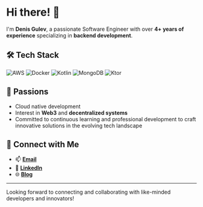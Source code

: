 # Hi there! 👋

I'm **Denis Gulev**, a passionate Software Engineer with over **4+ years of experience** specializing in **backend development**.


## 🛠️ Tech Stack

![AWS](https://img.shields.io/badge/AWS-%23FF9900.svg?style=for-the-badge&logo=amazonaws&logoColor=white)
![Docker](https://img.shields.io/badge/Docker-%232496ED.svg?style=for-the-badge&logo=docker&logoColor=white)
![Kotlin](https://img.shields.io/badge/Kotlin-%230095D5.svg?style=for-the-badge&logo=kotlin&logoColor=white)
![MongoDB](https://img.shields.io/badge/MongoDB-%2347A248.svg?style=for-the-badge&logo=mongodb&logoColor=white)
![Ktor](https://img.shields.io/badge/Ktor-%23645AFA.svg?style=for-the-badge&logo=ktor&logoColor=white)

## 🌟 Passions
  - Cloud native development
  - Interest in **Web3** and **decentralized systems**
  - Committed to continuous learning and professional development to craft innovative solutions in the evolving tech landscape
<!--
## 📊 GitHub Stats

![GitHub Stats](https://github-readme-stats.vercel.app/api?username=your-username&show_icons=true&theme=radical)
![Top Languages](https://github-readme-stats.vercel.app/api/top-langs/?username=your-username&layout=compact&theme=radical)
-->
## 🌱 Connect with Me

- 📫 **[Email](mailto:denis.gulev@gmail.com)**
- 💼 **[LinkedIn](https://linkedin.com/in/denisgulev/)**
- 🌐 **[Blog](https://denisgulev.com)**

---

Looking forward to connecting and collaborating with like-minded developers and innovators!

<!--
**denisgulev/denisgulev** is a ✨ _special_ ✨ repository because its `README.md` (this file) appears on your GitHub profile.

Here are some ideas to get you started:

- 🔭 I’m currently working on ...
- 🌱 I’m currently learning ...
- 👯 I’m looking to collaborate on ...
- 🤔 I’m looking for help with ...
- 💬 Ask me about ...
- 📫 How to reach me: ...
- 😄 Pronouns: ...
- ⚡ Fun fact: ...
-->

